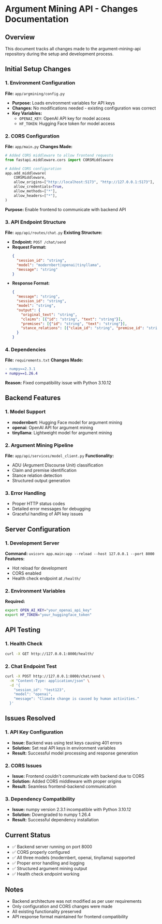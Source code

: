 # Argument Mining API - Changes Documentation

## Overview
This document tracks all changes made to the argument-mining-api repository during the setup and development process.

## Initial Setup Changes

### 1. Environment Configuration
**File:** `app/argmining/config.py`
- **Purpose:** Loads environment variables for API keys
- **Changes:** No modifications needed - existing configuration was correct
- **Key Variables:**
  - `OPENAI_KEY`: OpenAI API key for model access
  - `HF_TOKEN`: Hugging Face token for model access

### 2. CORS Configuration
**File:** `app/main.py`
**Changes Made:**
```python
# Added CORS middleware to allow frontend requests
from fastapi.middleware.cors import CORSMiddleware

# Added CORS configuration
app.add_middleware(
    CORSMiddleware,
    allow_origins=["http://localhost:5173", "http://127.0.0.1:5173"],
    allow_credentials=True,
    allow_methods=["*"],
    allow_headers=["*"],
)
```
**Purpose:** Enable frontend to communicate with backend API

### 3. API Endpoint Structure
**File:** `app/api/routes/chat.py`
**Existing Structure:**
- **Endpoint:** `POST /chat/send`
- **Request Format:**
  ```json
  {
    "session_id": "string",
    "model": "modernbert|openai|tinyllama",
    "message": "string"
  }
  ```
- **Response Format:**
  ```json
  {
    "message": "string",
    "session_id": "string", 
    "model": "string",
    "output": {
      "original_text": "string",
      "claims": [{"id": "string", "text": "string"}],
      "premises": [{"id": "string", "text": "string"}],
      "stance_relations": [{"claim_id": "string", "premise_id": "string", "stance": "string"}]
    }
  }
  ```

### 4. Dependencies
**File:** `requirements.txt`
**Changes Made:**
```diff
- numpy==2.3.1
+ numpy==1.26.4
```
**Reason:** Fixed compatibility issue with Python 3.10.12

## Backend Features

### 1. Model Support
- **modernbert**: Hugging Face model for argument mining
- **openai**: OpenAI API for argument mining  
- **tinyllama**: Lightweight model for argument mining

### 2. Argument Mining Pipeline
**File:** `app/api/services/model_client.py`
**Functionality:**
- ADU (Argument Discourse Unit) classification
- Claim and premise identification
- Stance relation detection
- Structured output generation

### 3. Error Handling
- Proper HTTP status codes
- Detailed error messages for debugging
- Graceful handling of API key issues

## Server Configuration

### 1. Development Server
**Command:** `uvicorn app.main:app --reload --host 127.0.0.1 --port 8000`
**Features:**
- Hot reload for development
- CORS enabled
- Health check endpoint at `/health/`

### 2. Environment Variables
**Required:**
```bash
export OPEN_AI_KEY="your_openai_api_key"
export HF_TOKEN="your_huggingface_token"
```

## API Testing

### 1. Health Check
```bash
curl -X GET http://127.0.0.1:8000/health/
```

### 2. Chat Endpoint Test
```bash
curl -X POST http://127.0.0.1:8000/chat/send \
  -H "Content-Type: application/json" \
  -d '{
    "session_id": "test123",
    "model": "openai", 
    "message": "Climate change is caused by human activities."
  }'
```

## Issues Resolved

### 1. API Key Configuration
- **Issue:** Backend was using test keys causing 401 errors
- **Solution:** Set real API keys in environment variables
- **Result:** Successful model processing and response generation

### 2. CORS Issues
- **Issue:** Frontend couldn't communicate with backend due to CORS
- **Solution:** Added CORS middleware with proper origins
- **Result:** Seamless frontend-backend communication

### 3. Dependency Compatibility
- **Issue:** numpy version 2.3.1 incompatible with Python 3.10.12
- **Solution:** Downgraded to numpy 1.26.4
- **Result:** Successful dependency installation

## Current Status
- ✅ Backend server running on port 8000
- ✅ CORS properly configured
- ✅ All three models (modernbert, openai, tinyllama) supported
- ✅ Proper error handling and logging
- ✅ Structured argument mining output
- ✅ Health check endpoint working

## Notes
- Backend architecture was not modified as per user requirements
- Only configuration and CORS changes were made
- All existing functionality preserved
- API response format maintained for frontend compatibility 